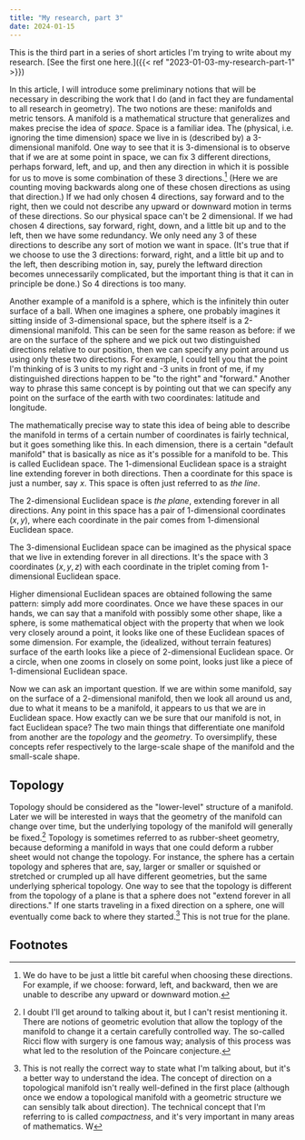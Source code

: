 ```yaml
---
title: "My research, part 3"
date: 2024-01-15
---
```


This is the third part in a series of short articles I'm trying to write about my research.
[See the first one here.]({{< ref "2023-01-03-my-research-part-1" >}})

In this article, I will introduce some preliminary notions that will be necessary in describing the work that I do (and in fact they are fundamental to all research in geometry).
The two notions are these: manifolds and metric tensors.
A manifold is a mathematical structure that generalizes and makes precise the idea of *space*.
Space is a familiar idea.
The (physical, i.e. ignoring the time dimension) space we live in is (described by) a 3-dimensional manifold.
One way to see that it is 3-dimensional is to observe that if we are at some point in space, we can fix 3 different directions, perhaps forward, left, and up, and then any direction in which it is possible for us to move is some combination of these 3 directions.[^basis]
(Here we are counting moving backwards along one of these chosen directions as using that direction.)
If we had only chosen 4 directions, say forward and to the right, then we could not describe any upward or downward motion in terms of these directions.
So our physical space can't be 2 dimensional.
If we had chosen 4 directions, say forward, right, down, and a little bit up and to the left, then we have some redundancy.
We only need any 3 of these directions to describe any sort of motion we want in space.
(It's true that if we choose to use the 3 directions: forward, right, and a little bit up and to the left, then describing motion in, say, purely the leftward direction becomes unnecessarily complicated, but the important thing is that it can in principle be done.)
So 4 directions is too many.

Another example of a manifold is a sphere, which is the infinitely thin outer surface of a ball.
When one imagines a sphere, one probably imagines it sitting inside of 3-dimensional space, but the sphere itself is a 2-dimensional manifold.
This can be seen for the same reason as before: if we are on the surface of the sphere and we pick out two distinguished directions relative to our position, then we can specify any point around us using only these two directions.
For example, I could tell you that the point I'm thinking of is 3 units to my right and -3 units in front of me, if my distinguished directions happen to be "to the right" and "forward."
Another way to phrase this same concept is by pointing out that we can specify any point on the surface of the earth with two coordinates: latitude and longitude.

The mathematically precise way to state this idea of being able to describe the manifold in terms of a certain number of coordinates is fairly technical, but it goes something like this.
In each dimension, there is a certain "default manifold" that is basically as nice as it's possible for a manifold to be.
This is called Euclidean space.
The 1-dimensional Euclidean space is a straight line extending forever in both directions.
Then a coordinate for this space is just a number, say $x$.
This space is often just referred to as *the line*.

The 2-dimensional Euclidean space is *the plane*, extending forever in all directions.
Any point in this space has a pair of 1-dimensional coordinates $(x,y)$, where each coordinate in the pair comes from 1-dimensional Euclidean space.

The 3-dimensional Euclidean space can be imagined as the physical space that we live in extending forever in all directions.
It's the space with 3 coordinates $(x,y,z)$ with each coordinate in the triplet coming from 1-dimensional Euclidean space.

Higher dimensional Euclidean spaces are obtained following the same pattern: simply add more coordinates.
Once we have these spaces in our hands, we can say that a manifold with possibly some other shape, like a sphere, is some mathematical object with the property that when we look very closely around a point, it looks like one of these Euclidean spaces of some dimension.
For example, the (idealized, without terrain features) surface of the earth looks like a piece of 2-dimensional Euclidean space.
Or a circle, when one zooms in closely on some point, looks just like a piece of 1-dimensional Euclidean space.

Now we can ask an important question.
If we are within some manifold, say on the surface of a 2-dimensional manifold, then we look all around us and, due to what it means to be a manifold, it appears to us that we are in Euclidean space.
How exactly can we be sure that our manifold is not, in fact Euclidean space?
The two main things that differentiate one manifold from another are the *topology* and the *geometry*.
To oversimplify, these concepts refer respectively to the large-scale shape of the manifold and the small-scale shape.

## Topology

Topology should be considered as the "lower-level" structure of a manifold.
Later we will be interested in ways that the geometry of the manifold can change over time, but the underlying topology of the manifold will generally be fixed.[^topology]
Topology is sometimes referred to as rubber-sheet geometry, because deforming a manifold in ways that one could deform a rubber sheet would not change the topology.
For instance, the sphere has a certain topology and spheres that are, say, larger or smaller or squished or stretched or crumpled up all have different geometries, but the same underlying spherical topology.
One way to see that the topology is different from the topology of a plane is that a sphere does not "extend forever in all directions."
If one starts traveling in a fixed direction on a sphere, one will eventually come back to where they started.[^direction]
This is not true for the plane.


## Footnotes

[^basis]: We do have to be just a little bit careful when choosing these directions.  For example, if we choose: forward, left, and backward, then we are unable to describe any upward or downward motion.
[^topology]: I doubt I'll get around to talking about it, but I can't resist mentioning it.
There are notions of geometric evolution that allow the toplogy of the manifold to change it a certain carefully controlled way.
The so-called Ricci flow with surgery is one famous way; analysis of this process was what led to the resolution of the Poincare conjecture.
[^direction]: This is not really the correct way to state what I'm talking about, but it's a better way to understand the idea.
The concept of direction on a topological manifold isn't really well-defined in the first place (although once we endow a topological manifold with a geometric structure we can sensibly talk about direction).
The technical concept that I'm referring to is called *compactness*, and it's very important in many areas of mathematics.
W

